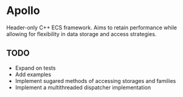 # Apollo
Header-only C++ ECS framework.  Aims to retain performance while allowing for flexibility in data storage and access strategies.


## TODO
- Expand on tests
- Add examples
- Implement sugared methods of accessing storages and families
- Implement a multithreaded dispatcher implementation
